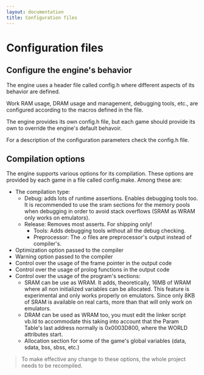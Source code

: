 ```yaml
---
layout: documentation
title: Configuration files
---
```


# Configuration files

## Configure the engine's behavior

The engine uses a header file called config.h where different aspects of its behavior are defined.

Work RAM usage, DRAM usage and management, debugging tools, etc., are configured according to the macros defined in the file.

The engine provides its own config.h file, but each game should provide its own to override the engine's default behavoir.

For a description of the configuration parameters check the config.h file.

## Compilation options

The engine supports various options for its compilation. These options are provided by each game in a file called config.make. Among these are:

- The compilation type:
  - Debug: adds lots of runtime assertions. Enables debugging tools too. It is recommended to use the sram sections for the memory pools when debugging in order to avoid stack overflows (SRAM as WRAM only works on emulators).
  - Release: Removes most asserts. For shipping only!
    - Tools: Adds debugging tools without all the debug checking.
    - Preprocessor: The .o files are preprocessor's output instead of compiler's.
- Optimization option passed to the compiler
- Warning option passed to the compiler
- Control over the usage of the frame pointer in the output code
- Control over the usage of prolog functions in the output code
- Control over the usage of the program's sections:
  - SRAM can be use as WRAM. It adds, theoretically, 16MB of WRAM where all non initialized variables can be allocated. This feature is experimental and only works properly on emulators. Since only 8KB of SRAM is available on real carts, more than that will only work on emulators.
  - DRAM can be used as WRAM too, you must edit the linker script vb.ld to accommodate this taking into account that the Param Table's last address normally is 0x0003D800, where the WORLD attributes start.
  - Allocation section for some of the game's global variables (data, sdata, bss, sbss, etc.)

> To make effective any change to these options, the whole project needs to be recompiled.
